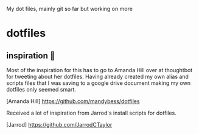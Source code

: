 My dot files, mainly git so far but working on more

# dotfiles


## inspiration :couple:

Most of the inspiration for this has to go to Amanda Hill over at thoughtbot for tweeting about her dotfiles. Having already created my own alias and scripts files that I was saving to a google drive document making my own dotfiles only seemed smart.

[Amanda Hill] https://github.com/mandybess/dotfiles

Received a lot of inspiration from Jarrod's install scripts for dotfiles.

[Jarrod]  https://github.com/JarrodCTaylor

